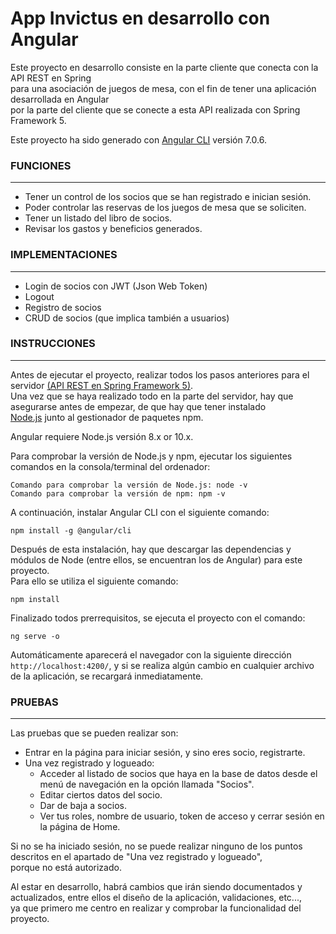 # App Invictus en desarrollo con Angular

Este proyecto en desarrollo consiste en la parte cliente que conecta con la API REST en Spring    
para una asociación de juegos de mesa, con el fin de tener una aplicación desarrollada en Angular    
por la parte del cliente que se conecte a esta API realizada con Spring Framework 5.

Este proyecto ha sido generado con [Angular CLI](https://github.com/angular/angular-cli) versión 7.0.6.

### FUNCIONES
---
* Tener un control de los socios que se han registrado e inician sesión.
* Poder controlar las reservas de los juegos de mesa que se soliciten.
* Tener un listado del libro de socios.
* Revisar los gastos y beneficios generados.

### IMPLEMENTACIONES
---
* Login de socios con JWT (Json Web Token)
* Logout
* Registro de socios
* CRUD de socios (que implica también a usuarios)

### INSTRUCCIONES
---
Antes de ejecutar el proyecto, realizar todos los pasos anteriores para el servidor [(API REST en Spring Framework 5)](https://github.com/angular/angular-cli/blob/master/README.md).   
Una vez que se haya realizado todo en la parte del servidor, hay que asegurarse antes de empezar, de que hay que tener instalado   
[Node.js](https://nodejs.org/en/) junto al gestionador de paquetes npm. 

Angular requiere Node.js versión 8.x or 10.x.

Para comprobar la versión de Node.js y npm, ejecutar los siguientes comandos en la consola/terminal del ordenador:

    Comando para comprobar la versión de Node.js: node -v
    Comando para comprobar la versión de npm: npm -v

A continuación, instalar Angular CLI con el siguiente comando:

    npm install -g @angular/cli

Después de esta instalación, hay que descargar las dependencias y módulos de Node (entre ellos, se encuentran los de Angular) para este proyecto.   
Para ello se utiliza el siguiente comando:

    npm install

Finalizado todos prerrequisitos, se ejecuta el proyecto con el comando:

    ng serve -o

Automáticamente aparecerá el navegador con la siguiente dirección `http://localhost:4200/`, y si se realiza algún cambio en cualquier archivo    
de la aplicación, se recargará inmediatamente.

### PRUEBAS
---

Las pruebas que se pueden realizar son:

* Entrar en la página para iniciar sesión, y sino eres socio, registrarte.
* Una vez registrado y logueado:
    * Acceder al listado de socios que haya en la base de datos desde el menú de navegación en la opción llamada "Socios".
    * Editar ciertos datos del socio.
    * Dar de baja a socios.
    * Ver tus roles, nombre de usuario, token de acceso y cerrar sesión en la página de Home.

Si no se ha iniciado sesión, no se puede realizar ninguno de los puntos descritos en el apartado de "Una vez registrado y logueado",   
porque no está autorizado.

Al estar en desarrollo, habrá cambios que irán siendo documentados y actualizados, entre ellos el diseño de la aplicación, validaciones, etc...,   
ya que primero me centro en realizar y comprobar la funcionalidad del proyecto. 
